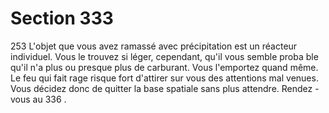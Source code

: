 # Section 333

253
L'objet que vous avez ramassé avec précipitation est un réacteur
individuel. Vous le trouvez si léger, cependant, qu'il vous semble
proba ble qu'il n'a plus ou presque plus de carburant. Vous
l'emportez quand même. Le feu qui fait rage risque fort d'attirer
sur vous des attentions mal venues. Vous décidez donc de quitter
la base spatiale sans plus attendre. Rendez -vous au 336 .